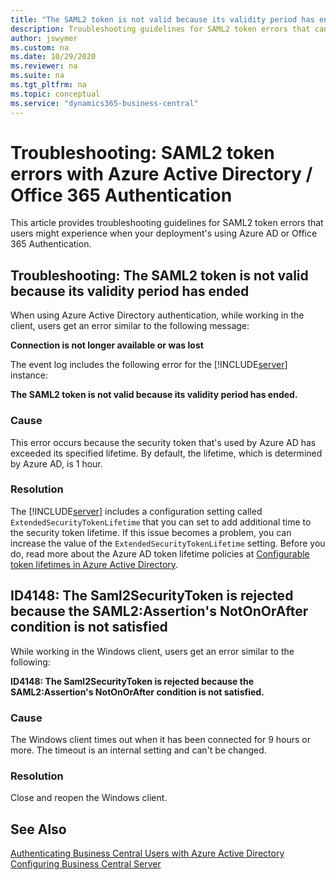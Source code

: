 ```yaml
---
title: "The SAML2 token is not valid because its validity period has ended."
description: Troubleshooting guidelines for SAML2 token errors that can occur when using Azure AD or Office authentication
author: jswymer
ms.custom: na
ms.date: 10/29/2020
ms.reviewer: na
ms.suite: na
ms.tgt_pltfrm: na
ms.topic: conceptual
ms.service: "dynamics365-business-central"
---
```

# Troubleshooting: SAML2 token errors with Azure Active Directory / Office 365 Authentication

This article provides troubleshooting guidelines for SAML2 token errors that users might experience when your deployment's using Azure AD or Office 365 Authentication.

## Troubleshooting: The SAML2 token is not valid because its validity period has ended

When using Azure Active Directory authentication, while working in the client, users get an error similar to the following message: 

**Connection is not longer available or was lost**

The event log includes the following error for the [!INCLUDE[server](../developer/includes/server.md)] instance:

**The SAML2 token is not valid because its validity period has ended.** 

### Cause  

This error occurs because the security token that's used by Azure AD has exceeded its specified lifetime. By default, the lifetime, which is determined by Azure AD, is 1 hour.

### Resolution

The [!INCLUDE[server](../developer/includes/server.md)] includes a configuration setting called `ExtendedSecurityTokenLifetime` that you can set to add additional time to the security token lifetime. If this issue becomes a problem, you can increase the value of the  `ExtendedSecurityTokenLifetime` setting. Before you do, read more about the Azure AD token lifetime policies at [Configurable token lifetimes in Azure Active Directory](/azure/active-directory/develop/active-directory-configurable-token-lifetimes).

## ID4148: The Saml2SecurityToken is rejected because the SAML2:Assertion's NotOnOrAfter condition is not satisfied

While working in the Windows client, users get an error similar to the following:

**ID4148: The Saml2SecurityToken is rejected because the SAML2:Assertion's NotOnOrAfter condition is not satisfied.**

### Cause

The Windows client times out when it has been connected for 9 hours or more. The timeout is an internal setting and can't be changed.

### Resolution 

Close and reopen the Windows client.

## See Also

[Authenticating Business Central Users with Azure Active Directory](authenticating-users-with-azure-active-directory.md)  
[Configuring Business Central Server](Configure-server-instance.md)